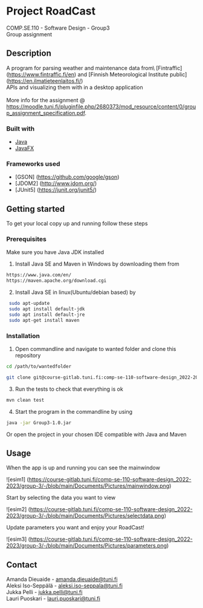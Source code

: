 # Project RoadCast
COMP.SE.110 - Software Design - Group3\
Group assignment


## Description
A program for parsing weather and maintenance data from\ 
[Fintraffic] (https://www.fintraffic.fi/en) and [Finnish Meteorological Institute public] (https://en.ilmatieteenlaitos.fi/)\
APIs and visualizing them with in a desktop application\
\
More info for the assignment @ https://moodle.tuni.fi/pluginfile.php/2680373/mod_resource/content/0/group_assignment_specification.pdf.


### Built with
* [Java](https://www.java.com/en/)
* [JavaFX](https://openjfx.io/)

### Frameworks used
* [GSON] (https://github.com/google/gson)
* [JDOM2] (http://www.jdom.org/)
* [JUnit5] (https://junit.org/junit5/)


## Getting started
To get your local copy up and running follow these steps

### Prerequisites
Make sure you have Java JDK installed

1. Install Java SE and Maven in Windows by downloading them from 
  ```sh
  https://www.java.com/en/
  https://maven.apache.org/download.cgi
  ```
 2. Install Java SE in linux(Ubuntu/debian based) by  
  ```sh
   sudo apt-update
   sudo apt install default-jdk
   sudo apt install default-jre
   sudo apt-get install maven
   ```


### Installation
1. Open commandline and navigate to wanted folder and clone this repository
 ```sh
 cd /path/to/wantedfolder
 ```
 ```sh
 git clone git@course-gitlab.tuni.fi:comp-se-110-software-design_2022-2023/group-3.git nameyouwanttouse
 ```
 3. Run the tests to check that everything is ok
 ```sh
 mvn clean test
 ```
 4. Start the program in the commandline by using
 ```sh
 java -jar Group3-1.0.jar
 ```
 Or open the project in your chosen IDE compatible with Java and Maven


## Usage
 When the app is up and running you can see the mainwindow
 
 ![esim1] (https://course-gitlab.tuni.fi/comp-se-110-software-design_2022-2023/group-3/-/blob/main/Documents/Pictures/mainwindow.png)
 
 Start by selecting the data you want to view
 
 ![esim2] (https://course-gitlab.tuni.fi/comp-se-110-software-design_2022-2023/group-3/-/blob/main/Documents/Pictures/selectdata.png)
 
 Update parameters you want and enjoy your RoadCast!
 
 ![esim3] (https://course-gitlab.tuni.fi/comp-se-110-software-design_2022-2023/group-3/-/blob/main/Documents/Pictures/parameters.png)
 

## Contact
Amanda Dieuaide - amanda.dieuaide@tuni.fi\
Aleksi Iso-Seppälä - aleksi.iso-seppala@tuni.fi\
Jukka Pelli - jukka.pelli@tuni.fi\
Lauri Puoskari - lauri.puoskari@tuni.fi